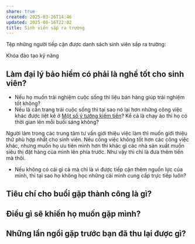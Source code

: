 ```yaml
---
share: true
created: 2025-03-26T14:46
updated: 2025-08-16T22:02
title: Sinh viên sắp ra trường
---
```

Tệp những người tiếp cận được danh sách sinh viên sắp ra trường:


Khóa đào tạo kỹ năng

## Làm đại lý bảo hiểm có phải là nghề tốt cho sinh viên?
- Nếu họ muốn trải nghiệm cuộc sống thì liệu bán hàng giúp trải nghiệm tốt không?
- Nếu là cần trang trải cuộc sống thì tại sao nó lại hơn những công việc khác được liệt kê ở [Một số ý tưởng kiếm tiền](../../../../../../../%F0%9F%93%9CT%C3%A0i%20nguy%C3%AAn/%C3%9D%20t%C6%B0%E1%BB%9Fng%20ki%E1%BA%BFm%20ti%E1%BB%81n/%C3%9D%20t%C6%B0%E1%BB%9Fng/index.md)? Kể cả là chạy ảo thì họ có thời gian lên mỗi buổi sáng không?

Người làm trong các trung tâm tư vấn giới thiệu việc làm thì muốn giới thiệu thứ phù hợp nhất cho sinh viên. Nếu công việc không tốt hơn các công việc khác, nhưng muốn họ ưu tiên mình hơn thì khác gì các nhà sản xuất muốn siêu thị đặt hàng của mình lên phía trước. Như vậy thì chỉ là đưa thêm tiền mà thôi.

- Nếu không có cái gì cả mà chỉ là vì được tiếp cận thêm nguồn lực của mình, thì tại sao họ không học những cái mình cung cấp trực tiếp luôn?

## Tiêu chí cho buổi gặp thành công là gì?
## Điều gì sẽ khiến họ muốn gặp mình?
## Những lần ngồi gặp trước bạn đã thu lại được gì?
